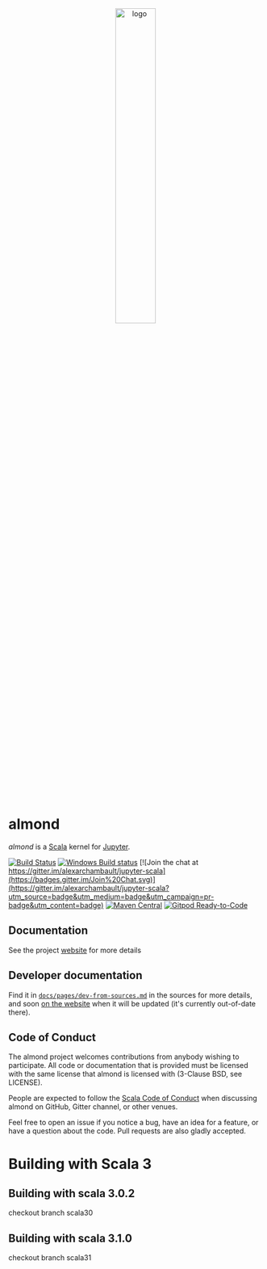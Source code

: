 <div align="center">
<img src="docs/website/static/logos/impure-logos-almond-0.svg" alt="logo" width="40%">
</div>

# almond

*almond* is a [Scala](https://scala-lang.org) kernel for [Jupyter](https://jupyter.org).

[![Build Status](https://travis-ci.org/almond-sh/almond.svg?branch=master)](https://travis-ci.org/almond-sh/almond)
[![Windows Build status](https://ci.appveyor.com/api/projects/status/4xg2mrvnttcxr4e8/branch/master?svg=true)](https://ci.appveyor.com/project/alexarchambault/almond/branch/master)
[![Join the chat at https://gitter.im/alexarchambault/jupyter-scala](https://badges.gitter.im/Join%20Chat.svg)](https://gitter.im/alexarchambault/jupyter-scala?utm_source=badge&utm_medium=badge&utm_campaign=pr-badge&utm_content=badge)
[![Maven Central](https://img.shields.io/maven-central/v/sh.almond/kernel_2.12.svg)](https://maven-badges.herokuapp.com/maven-central/sh.almond/kernel_2.12)
[![Gitpod Ready-to-Code](https://img.shields.io/badge/Gitpod-ready--to--code-blue?logo=gitpod)](https://gitpod.io/#https://github.com/almond-sh/almond)

## Documentation

See the project [website](https://almond.sh) for more details

## Developer documentation

Find it in [`docs/pages/dev-from-sources.md`](https://github.com/almond-sh/almond/blob/master/docs/pages/dev-from-sources.md) in the sources for more details, and soon
[on the website](https://almond.sh/docs/dev-from-sources) when it will be
updated (it's currently out-of-date there).

## Code of Conduct

The almond project welcomes contributions from anybody wishing to participate.
All code or documentation that is provided must be licensed with the same
license that almond is licensed with (3-Clause BSD, see LICENSE).

People are expected to follow the [Scala Code of Conduct](https://www.scala-lang.org/conduct)
when discussing almond on GitHub, Gitter channel, or other venues.

Feel free to open an issue if you notice a bug, have an idea for a feature, or have a question about the code. Pull requests are also gladly accepted.

# Building with Scala 3

## Building with scala 3.0.2

checkout branch scala30

## Building with scala 3.1.0

checkout branch scala31

